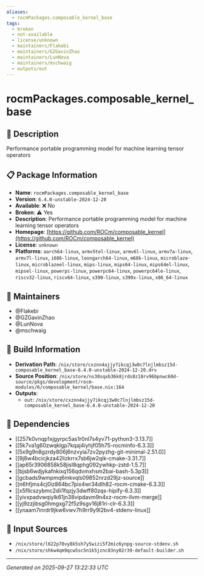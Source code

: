 ```yaml
---
aliases:
  - rocmPackages.composable_kernel_base
tags:
  - broken
  - not-available
  - license/unknown
  - maintainers/Flakebi
  - maintainers/GZGavinZhao
  - maintainers/LunNova
  - maintainers/mschwaig
  - outputs/out
---
```


# rocmPackages.composable_kernel_base

## 📝 Description

Performance portable programming model for machine learning tensor operators

## 📋 Package Information

- **Name**: `rocmPackages.composable_kernel_base`
- **Version**: `6.4.0-unstable-2024-12-20`
- **Available**: ❌ No
- **Broken**: ⚠️ Yes
- **Description**: Performance portable programming model for machine learning tensor operators
- **Homepage**: [https://github.com/ROCm/composable_kernel](https://github.com/ROCm/composable_kernel)
- **License**: `unknown`
- **Platforms**: `aarch64-linux`, `armv5tel-linux`, `armv6l-linux`, `armv7a-linux`, `armv7l-linux`, `i686-linux`, `loongarch64-linux`, `m68k-linux`, `microblaze-linux`, `microblazeel-linux`, `mips-linux`, `mips64-linux`, `mips64el-linux`, `mipsel-linux`, `powerpc-linux`, `powerpc64-linux`, `powerpc64le-linux`, `riscv32-linux`, `riscv64-linux`, `s390-linux`, `s390x-linux`, `x86_64-linux`
## 👥 Maintainers

- @Flakebi
- @GZGavinZhao
- @LunNova
- @mschwaig


## 🔧 Build Information

- **Derivation Path**: `/nix/store/cxznn4ajjy7ikcqj3w0c7lnjlmbsz15d-composable_kernel_base-6.4.0-unstable-2024-12-20.drv`
- **Source Position**: `/nix/store/ns30sqxb36k8jrds8z18rv96bpnwc60d-source/pkgs/development/rocm-modules/6/composable_kernel/base.nix:164`
- **Outputs**:
  - `out`:  `/nix/store/cxznn4ajjy7ikcqj3w0c7lnjlmbsz15d-composable_kernel_base-6.4.0-unstable-2024-12-20`

## 🔗 Dependencies

- [[257k0vnqp1xjgyrpc5as1r0nl7s4yv71-python3-3.13.7]]
- [[5k7va1g60zwqklgp7kqaj4iyhjf05h75-rocminfo-6.3.3]]
- [[5x9g9n8gzrdy806j6nzvyia7zv2pyzhg-git-minimal-2.51.0]]
- [[9j8w4bcicjkza42lizkrrx7sb6jw2qik-cmake-3.31.7]]
- [[ap65r3906858k58jisl8qphg092ywhkp-zstd-1.5.7]]
- [[bjsb6wdjykafnkixq156qdvmxhsm2bai-bash-5.3p3]]
- [[gcbads9wmpmq6mkvqls09852nrzd29jz-source]]
- [[n6hfjms4cj0iz864bc7pix4wr34dlh82-rocm-cmake-6.3.3]]
- [[x5fllcszybmc2dii1fqzjy3dwff80zqs-hipify-6.3.3]]
- [[yivxpadvwqiylk61jn38vipdavm9n4xz-rocm-llvm-merge]]
- [[yj9zzjibsg0hmgxg72f5z9sgv16j81ri-clr-6.3.3]]
- [[ynaam7inrdr9jkw6vwv7h9rr9y9l2bv4-stdenv-linux]]

## 📁 Input Sources

- `/nix/store/l622p70vy8k5sh7y5wizi5f2mic6ynpg-source-stdenv.sh`
- `/nix/store/shkw4qm9qcw5sc5n1k5jznc83ny02r39-default-builder.sh`

---
*Generated on 2025-09-27 13:22:33 UTC*
